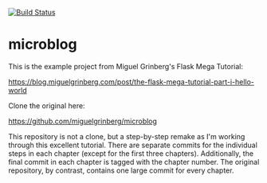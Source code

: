[![Build Status](https://travis-ci.org/cjolowicz/microblog.svg?branch=master)](https://travis-ci.org/cjolowicz/microblog)

# microblog
This is the example project from Miguel Grinberg's Flask Mega Tutorial:

  https://blog.miguelgrinberg.com/post/the-flask-mega-tutorial-part-i-hello-world

Clone the original here:

 https://github.com/miguelgrinberg/microblog
 
This repository is not a clone, but a step-by-step remake as I'm working through this excellent tutorial. There are separate commits for the individual steps in each chapter (except for the first three chapters). Additionally, the final commit in each chapter is tagged with the chapter number. The original repository, by contrast, contains one large commit for every chapter.
